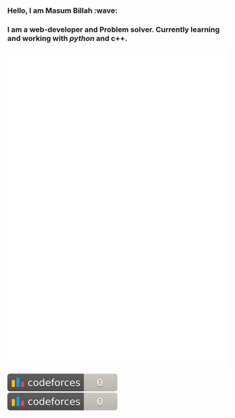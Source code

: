 <h3>Hello, I am Masum Billah  :wave:</h3> 
<h3>I am a web-developer and Problem solver. Currently learning and working with <i>python</i> and c++.</h3>

![](https://raw.githubusercontent.com/masummim50/cf-stats/main/output/light_card.svg#gh-dark-mode-only)
![](https://raw.githubusercontent.com/masummim50/cf-stats/main/output/light_card.svg)

![](https://raw.githubusercontent.com/masummim50/cf-stats/main/output/max_rating.svg)
![](https://raw.githubusercontent.com/masummim50/cf-stats/main/output/rating.svg)
